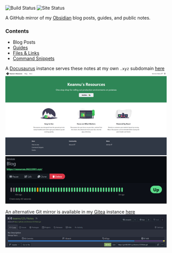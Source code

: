 ![Build Status](https://woodpecker.06222001.xyz/api/badges/5/status.svg)
![Site Status](https://stats.keannu5.duckdns.org/api/badge/122/status)

A GitHub mirror of my [Obsidian](https://obsidian.md/) blog posts, guides, and public notes.
### Contents
- Blog Posts 
- [Guides](docs/Guides/Guides.md)
- [Files & Links](docs/Files%20&%20Links/Files%20&%20Links.md)
- [Command Snippets](docs/Command%20Snippets/Command%20Snippets.md)

A [Docusaurus](https://github.com/facebook/docusaurus) instance serves these notes at my own `.xyz` subdomain [here](https://resources.06222001.xyz)
![](_resources/README/6362558d697b5194e520d88cdab38fd6_MD5.jpeg)
![](_resources/README/f19ac9f922904cc6af35f73e3c1982f6_MD5.jpeg)

An alternative Git mirror is available in my [Gitea](https://about.gitea.com/) instance [here](https://git.06222001.xyz/keannu125/Notes)
![](_resources/README/68f8fada1341807c58e68bad1cdbc228_MD5.jpeg)